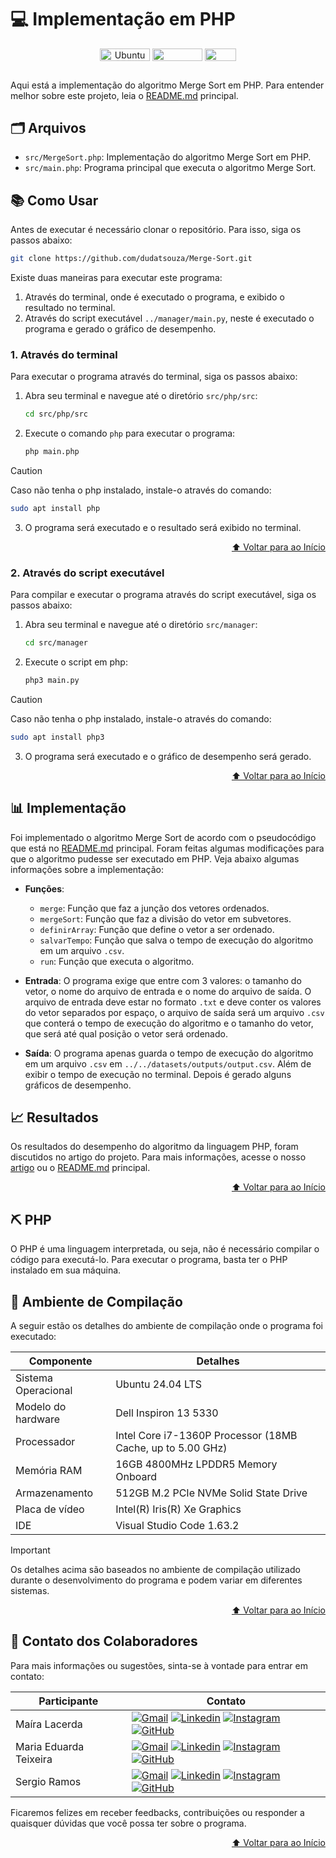 # 💻 Implementação em PHP

<div align="center">
   <img align="center" height="20px" width="80px" alt="Ubuntu" src="https://img.shields.io/badge/Ubuntu-E95420?logo=ubuntu&logoColor=white"/>
   <img align="center" height="20px" width="80px" src="https://img.shields.io/badge/VS%20Code-blue?logo=visual%20studio%20code"/>
   <img align="center" height="20px" width="50px" src="https://img.shields.io/badge/PHP-777BB4?logo=php&logoColor=white"/>
</div>

## 
Aqui está a implementação do algoritmo Merge Sort em PHP. Para entender melhor sobre este projeto, leia o [README.md](../../README.md) principal.

## 🗂 Arquivos

- `src/MergeSort.php`: Implementação do algoritmo Merge Sort em PHP.
- `src/main.php`: Programa principal que executa o algoritmo Merge Sort.

## 📚 Como Usar
Antes de executar é necessário clonar o repositório. Para isso, siga os passos abaixo:
```bash
git clone https://github.com/dudatsouza/Merge-Sort.git
```

Existe duas maneiras para executar este programa:
1. Através do terminal, onde é executado o programa, e exibido o resultado no terminal.
2. Através do script executável `../manager/main.py`, neste é executado o programa e gerado o gráfico de desempenho.

### 1. Através do terminal
Para executar o programa através do terminal, siga os passos abaixo:

1. Abra seu terminal e navegue até o diretório `src/php/src`:
    ```bash
    cd src/php/src
    ```

2. Execute o comando `php` para executar o programa:
    ```bash
    php main.php
    ```
> [!CAUTION]
> Caso não tenha o php instalado, instale-o através do comando:
> ```bash
> sudo apt install php
> ```

3. O programa será executado e o resultado será exibido no terminal.
<p align="right"><a href="#-implementação-em-php">⬆️ Voltar para ao Início</a></p>

### 2. Através do script executável
Para compilar e executar o programa através do script executável, siga os passos abaixo:

1. Abra seu terminal e navegue até o diretório `src/manager`:
    ```bash
    cd src/manager
    ```
2. Execute o script em php:
    ```bash
    php3 main.py
    ```
> [!CAUTION]
> Caso não tenha o php instalado, instale-o através do comando:
> ```bash
> sudo apt install php3
> ```

3. O programa será executado e o gráfico de desempenho será gerado.
<p align="right"><a href="#-implementação-em-php">⬆️ Voltar para ao Início</a></p>

## 📊 Implementação
Foi implementado o algoritmo Merge Sort de acordo com o pseudocódigo que está no [README.md](../../README.md) principal. Foram feitas algumas modificações para que o algoritmo pudesse ser executado em PHP. Veja abaixo algumas informações sobre a implementação:

- **Funções**: 
    - `merge`: Função que faz a junção dos vetores ordenados.
    - `mergeSort`: Função que faz a divisão do vetor em subvetores.
    - `definirArray`: Função que define o vetor a ser ordenado.
    - `salvarTempo`: Função que salva o tempo de execução do algoritmo em um arquivo `.csv`.
    - `run`: Função que executa o algoritmo.

- **Entrada**: O programa exige que entre com 3 valores: o tamanho do vetor, o nome do arquivo de entrada e o nome do arquivo de saída. O arquivo de entrada deve estar no formato `.txt` e deve conter os valores do vetor separados por espaço, o arquivo de saída será um arquivo `.csv` que conterá o tempo de execução do algoritmo e o tamanho do vetor, que será até qual posição o vetor será ordenado.

- **Saída**: O programa apenas guarda o tempo de execução do algoritmo em um arquivo `.csv` em `../../datasets/outputs/output.csv`. Além de exibir o tempo de execução no terminal. Depois é gerado alguns gráficos de desempenho.

## 📈 Resultados
Os resultados do desempenho do algoritmo da linguagem PHP, foram discutidos no artigo do projeto. Para mais informações, acesse o nosso [artigo](../../artigo/Artigo.pdf) ou o [README.md](../../README.md) principal.
<p align="right"><a href="#-implementação-em-php">⬆️ Voltar para ao Início</a></p>

## ⛏ PHP

O PHP é uma linguagem interpretada, ou seja, não é necessário compilar o código para executá-lo. Para executar o programa, basta ter o PHP instalado em sua máquina.

## 🔧 Ambiente de Compilação
A seguir estão os detalhes do ambiente de compilação onde o programa foi executado:

| Componente      | Detalhes                          |
|-----------------|-----------------------------------|
| Sistema Operacional | Ubuntu 24.04 LTS |
| Modelo do hardware| Dell Inspiron 13 5330|
| Processador     | Intel Core i7-1360P Processor (18MB Cache, up to 5.00 GHz)|
| Memória RAM     | 16GB 4800MHz LPDDR5 Memory Onboard|
| Armazenamento   | 512GB M.2 PCIe NVMe Solid State Drive|
| Placa de vídeo  | Intel(R) Iris(R) Xe Graphics |
| IDE             | Visual Studio Code 1.63.2|

> [!IMPORTANT]
> Os detalhes acima são baseados no ambiente de compilação utilizado durante o desenvolvimento do programa e podem variar em diferentes sistemas.
<p align="right"><a href="#-implementação-em-php">⬆️ Voltar para ao Início</a></p>

## 📧 Contato dos Colaboradores
Para mais informações ou sugestões, sinta-se à vontade para entrar em contato:

| Participante           |  Contato  |                     
| -----------------------| ----------|
|  Maíra Lacerda | [![Gmail][Gmail Badge]][Gmail Colab 1] [![Linkedin][Linkedin Badge]][Linkedin Colab 1] [![Instagram][Instagram Badge]][Instagram Colab 1] [![GitHub][GitHub Badge]][GitHub Colab 1]|
|  Maria Eduarda Teixeira | [![Gmail][Gmail Badge]][Gmail Colab 2] [![Linkedin][Linkedin Badge]][Linkedin Colab 2] [![Instagram][Instagram Badge]][Instagram Colab 2] [![GitHub][GitHub Badge]][GitHub Colab 2]|
|  Sergio Ramos | [![Gmail][Gmail Badge]][Gmail Colab 3] [![Linkedin][Linkedin Badge]][Linkedin Colab 3] [![Instagram][Instagram Badge]][Instagram Colab 3] [![GitHub][GitHub Badge]][GitHub Colab 3]          |  

Ficaremos felizes em receber feedbacks, contribuições ou responder a quaisquer dúvidas que você possa ter sobre o programa.
<p align="right"><a href="#-implementação-em-php">⬆️ Voltar para ao Início</a></p>


[Gmail Badge]: https://img.shields.io/badge/-Gmail-c14438?style=flat-square&logo=Gmail&logoColor=white
[Linkedin Badge]: https://img.shields.io/badge/-LinkedIn-0e76a8?style=flat-square&logo=Linkedin&logoColor=white
[Instagram Badge]: https://img.shields.io/badge/-Instagram-e4405f?style=flat-square&logo=Instagram&logoColor=white
[GitHub Badge]: https://img.shields.io/badge/-GitHub-181717?style=flat-square&logo=GitHub&logoColor=white

[Gmail Colab 1]: mailto:mairaallacerda@gmail.com
[Gmail Colab 2]: mailto:dudateixeirasouza@gmail.com
[Gmail Colab 3]: mailto:sergiohenriquequedasramos@gmail.com

[Linkedin Colab 1]: https://www.linkedin.com/in/ma%C3%ADra-almeida-lacerda
[Linkedin Colab 2]: https://www.linkedin.com/in/maria-eduarda-teixeira-souza-2a2b3a254/
[Linkedin Colab 3]: https://www.linkedin.com/in/sergio-ramos-21057230a

[Instagram Colab 1]: https://www.instagram.com/mairaallacerda/
[Instagram Colab 2]: https://www.instagram.com/dudat_18/
[Instagram Colab 3]: https://www.instagram.com/eu__sergio/

[GitHub Colab 1]: https://github.com/mairaallacerda
[GitHub Colab 2]: https://github.com/dudatsouza
[GitHub Colab 3]: https://github.com/serginnn